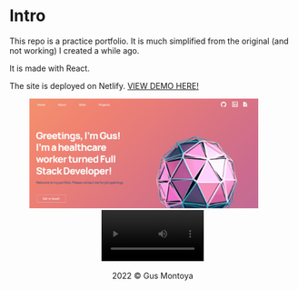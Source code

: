 <h1>Intro</h1>

This repo is a practice portfolio. It is much simplified from the original (and not working) I created a while ago.

It is made with React. 

The site is deployed on Netlify. <a href="https://gus-full-stack-dev.netlify.app/" target="_blank" >VIEW DEMO HERE!</a>

<p align="center">
  <img src="https://github.com/gusmontoya/React-Portfolio-Practice/blob/main/src/assets/SiteProfilePic.jpg?raw=true" alt="TODO-profile" width="80%">
&nbsp; &nbsp; &nbsp; &nbsp;
  <video src='your URL here' width=180/>
  &nbsp; &nbsp; &nbsp; &nbsp;
</p>


<p align="center">2022 © Gus Montoya</p>